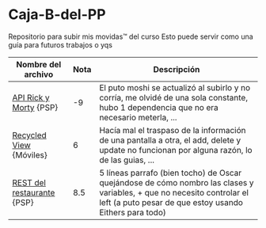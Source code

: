 # Caja-B-del-PP
Repositorio para subir mis movidas™ del curso
Esto puede servir como una guía para futuros trabajos o yqs

| Nombre del archivo | Nota | Descripción |
| ------------- | ------------- | ------------- |
| [API Rick y Morty](https://github.com/cvcvrril/Caja-B-del-PP/blob/main/APIrickmorty%20InesMR.rar) {PSP} | -9  | El puto moshi se actualizó al subirlo y no corría, me olvidé de una sola constante, hubo 1 dependencia que no era necesario meterla, ... |
| [Recycled View](https://github.com/cvcvrril/Caja-B-del-PP/blob/main/recycledInesMR.rar) {Móviles} | 6 | Hacía mal el traspaso de la información de una pantalla a otra, el add, delete y update no funcionan por alguna razón, lo de las guias, ... |
| [REST del restaurante](https://github.com/cvcvrril/Caja-B-del-PP/blob/main/RESTInesMR.zip) {PSP} | 8.5 | 5 líneas parrafo (bien tocho) de Oscar quejándose de cómo nombro las clases y variables, + que no necesito controlar el left (a puto pesar de que estoy usando Eithers para todo) |
